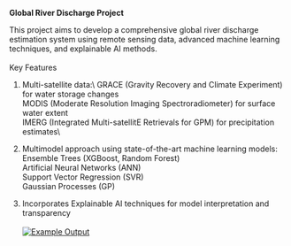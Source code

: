 **Global River Discharge Project**

This project aims to develop a comprehensive global river discharge estimation system using remote sensing data, advanced machine learning techniques, and explainable AI methods. \
\
Key Features 
1. Multi-satellite data:\ 
  GRACE (Gravity Recovery and Climate Experiment) for water storage changes\
  MODIS (Moderate Resolution Imaging Spectroradiometer) for surface water extent\
  IMERG (Integrated Multi-satellitE Retrievals for GPM) for precipitation estimates\

2. Multimodel approach using state-of-the-art machine learning models:\
  Ensemble Trees (XGBoost, Random Forest)\
  Artificial Neural Networks (ANN)\
  Support Vector Regression (SVR)\
  Gaussian Processes (GP)
   
3. Incorporates Explainable AI techniques for model interpretation and transparency\
\
[![Example Output](docs/example_result.png)](docs/example_result.png)

